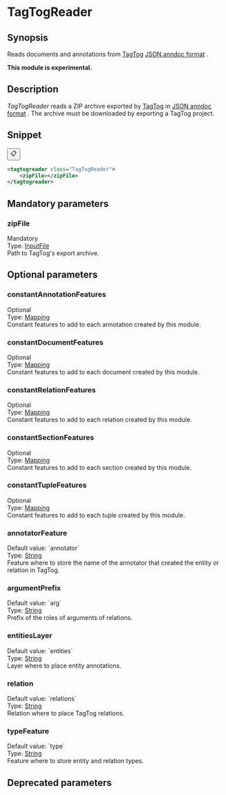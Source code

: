 <h1 class="module">TagTogReader</h1>

## Synopsis

Reads documents and annotations from [TagTog](https://www.tagtog.com/)  [JSON anndoc format](https://docs.tagtog.com/anndoc.html) .

**This module is experimental.**

## Description

 *TagTogReader* reads a ZIP archive exported by [TagTog](https://www.tagtog.com/) in [JSON anndoc format](https://docs.tagtog.com/anndoc.html) . The archive must be downloaded by exporting a TagTog project.

## Snippet



<button class="copy-code-button" title="Copy to clipboard" onclick="copy_code(this)">📋</button>
```xml
<tagtogreader class="TagTogReader">
    <zipFile></zipFile>
</tagtogreader>
```

## Mandatory parameters

<h3 id="zipFile" class="param">zipFile</h3>

<div class="param-level param-level-mandatory">Mandatory
</div>
<div class="param-type">Type: <a href="../converter/fr.inra.maiage.bibliome.util.files.InputFile" class="converter">InputFile</a>
</div>
Path to TagTog's export archive.

## Optional parameters

<h3 id="constantAnnotationFeatures" class="param">constantAnnotationFeatures</h3>

<div class="param-level param-level-optional">Optional
</div>
<div class="param-type">Type: <a href="../converter/fr.inra.maiage.bibliome.alvisnlp.core.module.types.Mapping" class="converter">Mapping</a>
</div>
Constant features to add to each annotation created by this module.

<h3 id="constantDocumentFeatures" class="param">constantDocumentFeatures</h3>

<div class="param-level param-level-optional">Optional
</div>
<div class="param-type">Type: <a href="../converter/fr.inra.maiage.bibliome.alvisnlp.core.module.types.Mapping" class="converter">Mapping</a>
</div>
Constant features to add to each document created by this module.

<h3 id="constantRelationFeatures" class="param">constantRelationFeatures</h3>

<div class="param-level param-level-optional">Optional
</div>
<div class="param-type">Type: <a href="../converter/fr.inra.maiage.bibliome.alvisnlp.core.module.types.Mapping" class="converter">Mapping</a>
</div>
Constant features to add to each relation created by this module.

<h3 id="constantSectionFeatures" class="param">constantSectionFeatures</h3>

<div class="param-level param-level-optional">Optional
</div>
<div class="param-type">Type: <a href="../converter/fr.inra.maiage.bibliome.alvisnlp.core.module.types.Mapping" class="converter">Mapping</a>
</div>
Constant features to add to each section created by this module.

<h3 id="constantTupleFeatures" class="param">constantTupleFeatures</h3>

<div class="param-level param-level-optional">Optional
</div>
<div class="param-type">Type: <a href="../converter/fr.inra.maiage.bibliome.alvisnlp.core.module.types.Mapping" class="converter">Mapping</a>
</div>
Constant features to add to each tuple created by this module.

<h3 id="annotatorFeature" class="param">annotatorFeature</h3>

<div class="param-level param-level-default-value">Default value: `annotator`
</div>
<div class="param-type">Type: <a href="../converter/java.lang.String" class="converter">String</a>
</div>
Feature where to store the name of the annotator that created the entity or relation in TagTog.

<h3 id="argumentPrefix" class="param">argumentPrefix</h3>

<div class="param-level param-level-default-value">Default value: `arg`
</div>
<div class="param-type">Type: <a href="../converter/java.lang.String" class="converter">String</a>
</div>
Prefix of the roles of arguments of relations.

<h3 id="entitiesLayer" class="param">entitiesLayer</h3>

<div class="param-level param-level-default-value">Default value: `entities`
</div>
<div class="param-type">Type: <a href="../converter/java.lang.String" class="converter">String</a>
</div>
Layer where to place entity annotations.

<h3 id="relation" class="param">relation</h3>

<div class="param-level param-level-default-value">Default value: `relations`
</div>
<div class="param-type">Type: <a href="../converter/java.lang.String" class="converter">String</a>
</div>
Relation where to place TagTog relations.

<h3 id="typeFeature" class="param">typeFeature</h3>

<div class="param-level param-level-default-value">Default value: `type`
</div>
<div class="param-type">Type: <a href="../converter/java.lang.String" class="converter">String</a>
</div>
Feature where to store entity and relation types.

## Deprecated parameters

